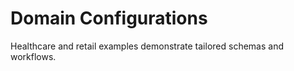 # Domain Configurations

Healthcare and retail examples demonstrate tailored schemas and workflows.
